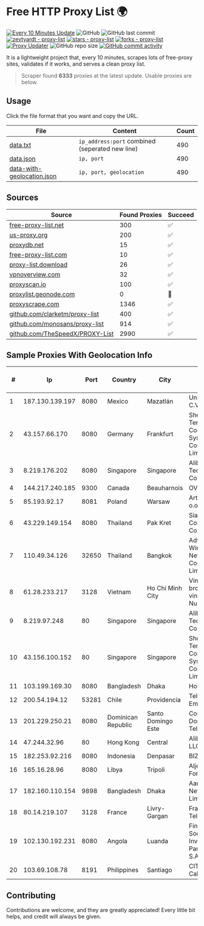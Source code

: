 
# Free HTTP Proxy List 🌍

[![Every 10 Minutes Update](https://github.com/mertguvencli/http-proxy-list/actions/workflows/main.yml/badge.svg?branch=main)](https://github.com/mertguvencli/http-proxy-list/actions/workflows/main.yml)
![GitHub](https://img.shields.io/github/license/mertguvencli/http-proxy-list)
![GitHub last commit](https://img.shields.io/github/last-commit/mertguvencli/http-proxy-list)
[![zevtyardt - proxy-list](https://img.shields.io/static/v1?label=zevtyardt&message=proxy-list&color=blue&logo=github)](https://github.com/zevtyardt/proxy-list "Go to GitHub repo")
[![stars - proxy-list](https://img.shields.io/github/stars/zevtyardt/proxy-list?style=social)](https://github.com/zevtyardt/proxy-list)
[![forks - proxy-list](https://img.shields.io/github/forks/zevtyardt/proxy-list?style=social)](https://github.com/zevtyardt/proxy-list)
[![Proxy Updater](https://github.com/zevtyardt/proxy-list/workflows/Proxy%20Updater/badge.svg)](https://github.com/zevtyardt/proxy-list/actions?query=workflow:"Proxy+Updater")
![GitHub repo size](https://img.shields.io/github/repo-size/zevtyardt/proxy-list)
[![GitHub commit activity](https://img.shields.io/github/commit-activity/m/zevtyardt/proxy-list?logo=commits)](https://github.com/zevtyardt/proxy-list/commits/main)

It is a lightweight project that, every 10 minutes, scrapes lots of free-proxy sites, validates if it works, and serves a clean proxy list.

> Scraper found **6333** proxies at the latest update. Usable proxies are below.

## Usage

Click the file format that you want and copy the URL.

|File|Content|Count|
|----|-------|-----|
|[data.txt](https://raw.githubusercontent.com/mertguvencli/http-proxy-list/main/proxy-list/data.txt)|`ip_address:port` combined (seperated new line)|490|
|[data.json](https://raw.githubusercontent.com/mertguvencli/http-proxy-list/main/proxy-list/data.json)|`ip, port`|490|
|[data-with-geolocation.json](https://raw.githubusercontent.com/mertguvencli/http-proxy-list/main/proxy-list/data-with-geolocation.json)|`ip, port, geolocation`|490|

## Sources

|Source|Found Proxies|Succeed|
|------|-------------|-------|
|[free-proxy-list.net](https://free-proxy-list.net)|300|✅|
|[us-proxy.org](https://www.us-proxy.org)|200|✅|
|[proxydb.net](http://proxydb.net)|15|✅|
|[free-proxy-list.com](https://free-proxy-list.com/?page=&port=&type%5B%5D=http&type%5B%5D=https&up_time=0&search=Search)|10|✅|
|[proxy-list.download](https://www.proxy-list.download/HTTP)|26|✅|
|[vpnoverview.com](https://vpnoverview.com/privacy/anonymous-browsing/free-proxy-servers)|32|✅|
|[proxyscan.io](https://www.proxyscan.io)|100|✅|
|[proxylist.geonode.com](https://proxylist.geonode.com/api/proxy-list?limit=300&page=1&sort_by=lastChecked&sort_type=desc&protocols=http,https)|0|🚫|
|[proxyscrape.com](https://api.proxyscrape.com/v2/?request=displayproxies&protocol=http&timeout=10000&country=all&ssl=all&anonymity=all)|1346|✅|
|[github.com/clarketm/proxy-list](https://raw.githubusercontent.com/clarketm/proxy-list/master/proxy-list-raw.txt)|400|✅|
|[github.com/monosans/proxy-list](https://raw.githubusercontent.com/monosans/proxy-list/main/proxies/http.txt)|914|✅|
|[github.com/TheSpeedX/PROXY-List](https://raw.githubusercontent.com/TheSpeedX/PROXY-List/master/http.txt)|2990|✅|


## Sample Proxies With Geolocation Info

|#|Ip|Port|Country|City|Internet Service Provider|
|-|--|----|-------|----|-------------------------|
|1|187.130.139.197|8080|Mexico|Mazatlán|Uninet S.A. de C.V.|
|2|43.157.66.170|8080|Germany|Frankfurt|Shenzhen Tencent Computer Systems Company Limited|
|3|8.219.176.202|8080|Singapore|Singapore|Alibaba (US) Technology Co., Ltd.|
|4|144.217.240.185|9300|Canada|Beauharnois|OVH SAS|
|5|85.193.92.17|8081|Poland|Warsaw|Artnet Sp. z o.o.|
|6|43.229.149.154|8080|Thailand|Pak Kret|Siamdata Communication Co.|
|7|110.49.34.126|32650|Thailand|Bangkok|Advanced Wireless Network Company Limited|
|8|61.28.233.217|3128|Vietnam|Ho Chi Minh City|Vinadata broadcast via vinagame AS Number|
|9|8.219.97.248|80|Singapore|Singapore|Alibaba (US) Technology Co., Ltd.|
|10|43.156.100.152|80|Singapore|Singapore|Shenzhen Tencent Computer Systems Company Limited|
|11|103.199.169.30|8080|Bangladesh|Dhaka|House # 127|
|12|200.54.194.12|53281|Chile|Providencia|Telefonica Empresas|
|13|201.229.250.21|8080|Dominican Republic|Santo Domingo Este|Compañía Dominicana de Teléfonos S. A.|
|14|47.244.32.96|80|Hong Kong|Central|Alibaba.com LLC|
|15|182.253.92.216|8080|Indonesia|Denpasar|BIZNET|
|16|165.16.28.96|8080|Libya|Tripoli|Aljeel Aljadeed For Technology|
|17|182.160.110.154|9898|Bangladesh|Dhaka|Aamra Networks Limited|
|18|80.14.219.107|3128|France|Livry-Gargan|France Telecom|
|19|102.130.192.231|8080|Angola|Luanda|Finstar - Sociedade de Investimento e Participacoes S.A|
|20|103.69.108.78|8191|Philippines|Santiago|CITI Cableworld Inc.|



## Contributing

Contributions are welcome, and they are greatly appreciated! Every
little bit helps, and credit will always be given.

